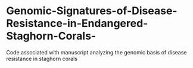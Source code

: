 # Genomic-Signatures-of-Disease-Resistance-in-Endangered-Staghorn-Corals-
Code associated with manuscript analyzing the genomic basis of disease resistance in staghorn corals
